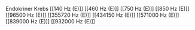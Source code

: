 Endokriner Krebs
[[140 Hz (E)]]
[[460 Hz (E)]]
[[750 Hz (E)]]
[[850 Hz (E)]]
[[96500 Hz (E)]]
[[355720 Hz (E)]]
[[434150 Hz (E)]]
[[571000 Hz (E)]]
[[839000 Hz (E)]]
[[932000 Hz (E)]]